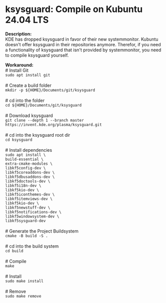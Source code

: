  
ksysguard: Compile on Kubuntu 24.04 LTS
=====================================

**Description:**<br>
KDE has dropped ksysguard in favor of their new systemmonitor. Kubuntu doesn't offer ksysguard in their repositories anymore. Therefor, if you need a functionality of ksysguard that isn't provided by systemmonitor, you need to compile ksysguard yourself.

**Workaround:**<br>
\# Install Git<br>
`sudo apt install git`<br><br>
\# Create a build folder<br>
`mkdir -p ${HOME}/Documents/git/ksysguard`<br><br>
\# cd into the folder<br>
`cd ${HOME}/Documents/git/ksysguard`<br><br>
\# Download ksysguard<br>
`git clone --depth 1 --branch master https://invent.kde.org/plasma/ksysguard.git`<br><br>
\# cd into the ksysguard root dir<br>
`cd ksysguard`<br><br>
\# Install dependencies<br>
`sudo apt install \`<br>
`build-essential \`<br>
`extra-cmake-modules \`<br>
`libkf5config-dev \`<br>
`libkf5coreaddons-dev \`<br>
`libkf5dbusaddons-dev \`<br>
`libkf5doctools-dev \`<br>
`libkf5i18n-dev \`<br>
`libkf5kio-dev \`<br>
`libkf5iconthemes-dev \`<br>
`libkf5itemviews-dev \`<br>
`libkf5kio-dev \`<br>
`libkf5newstuff-dev \`<br>
`libkf5notifications-dev \`<br>
`libkf5windowsystem-dev \`<br>
`libkf5sysguard-dev`<br><br>
\# Generate the Project Buildsystem<br>
`cmake -B build -S .`<br><br>
\# cd into the build system<br>
`cd build`<br><br>
\# Compile<br>
`make`<br><br>
\# Install<br>
`sudo make install`<br><br>
\# Remove<br>
`sudo make remove`<br><br>
